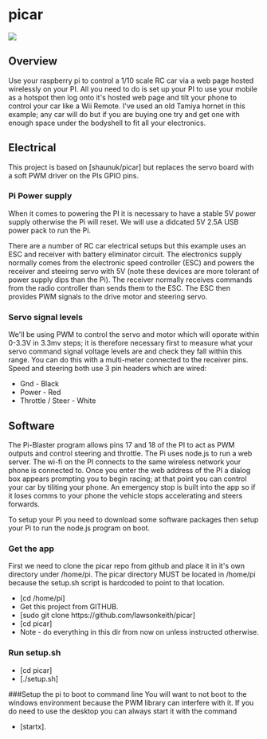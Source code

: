 # picar

![](https://github.com/lawsonkeith/Pi-Rc-Car/raw/master/media/DSC_0216.jpg)

## Overview
Use your raspberry pi to control a 1/10 scale RC car via a web page hosted wirelessly on your PI.  All you need to do is set up your PI to use your mobile as a hotspot then log onto it's hosted web page and tilt your phone to control your car like a Wii Remote.  I've used an old Tamiya hornet in this example; any car will do but if you are buying one try and get one with enough space under the bodyshell to fit all your electronics.

## Electrical
This project is based on [shaunuk/picar] but replaces the servo board with a soft PWM driver on the PIs GPIO pins. 

### Pi Power supply
When it comes to powering the PI it is necessary to have a stable 5V power supply otherwise the Pi will reset.  We will use a didcated 5V 2.5A USB power pack to run the Pi.

There are a number of RC car electrical setups but this example uses an ESC and receiver with battery eliminator circuit.  The electronics supply normally comes from the electronic speed controller (ESC) and powers the receiver and steeirng servo with 5V (note these devices are more tolerant of power supply dips than the Pi).  The receiver normally receives commands from the radio controller than sends them to the ESC. The ESC then provides PWM signals to the drive motor and steering servo.

### Servo signal levels
We'll be using PWM to control the servo and motor which will oporate within 0-3.3V in 3.3mv steps; it is therefore necessary first to measure what your servo command signal voltage levels are and check they fall within this range.    You can do this with a multi-meter connected to the receiver pins. Speed and steering both use 3 pin headers which are wired:
<ul>
   <li>Gnd - Black</li>
   <li>Power - Red</li>
   <li>Throttle / Steer - White</li>
</ul>

## Software 
The Pi-Blaster program allows pins 17 and 18 of the PI to act as PWM outputs and control steering and throttle.
The Pi uses node.js to run a web server. The wi-fi on the PI connects to the same wireless network your phone is connected to. Once you enter the web address of the PI a dialog box appears prompting you to begin racing; at that point you can control your car by tiliting your phone.  An emergency stop is built into the app so if it loses comms to your phone the vehicle stops accelerating and steers forwards.

To setup your Pi you need to download some software packages then setup your Pi to run the node.js program on boot.

### Get the app 
First we need to clone the picar repo from github and place it in it's own directory under /home/pi. The picar directory MUST be located in /home/pi because the setup.sh script is hardcoded to point to that location.
<ul>
<li>[cd /home/pi]</li>
<li>Get this project from GITHUB.</li>
<li>[sudo git clone https://github.com/lawsonkeith/picar]</li>
<li>[cd picar]</li>
<li>Note - do everything in this dir from now on unless instructed otherwise.</li>
</ul>

### Run setup.sh
<ul>
<li>[cd picar]</li>
<li>[./setup.sh]</li>
</ul>

###Setup the pi to boot to command line
You will want to not boot to the windows environment because the PWM library can interfere with it.  If you do need to use the desktop you can always start it with the command 
* [startx].
